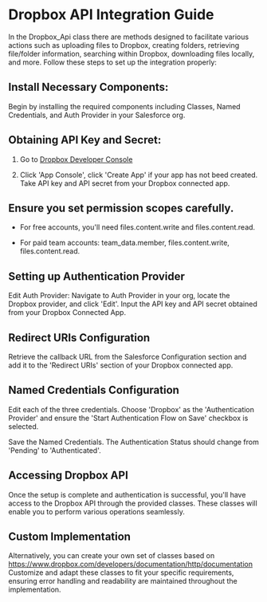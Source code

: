 # Dropbox API Integration Guide

In the Dropbox_Api class there are methods designed to facilitate various actions such as uploading files to Dropbox, creating folders, retrieving file/folder information, searching within Dropbox, downloading files locally, and more. Follow these steps to set up the integration properly:

## Install Necessary Components: 

Begin by installing the required components including Classes, Named Credentials, and Auth Provider in your Salesforce org.

## Obtaining API Key and Secret: 

1. Go to [Dropbox Developer Console](https://www.dropbox.com/developers/reference/getting-started)

2. Click 'App Console', click 'Create App' if your app has not beed created. Take API key and API secret from your Dropbox connected app.

## Ensure you set permission scopes carefully. 

* For free accounts, you'll need files.content.write and files.content.read.

* For paid team accounts: team_data.member, files.content.write, files.content.read.


## Setting up Authentication Provider

Edit Auth Provider: Navigate to Auth Provider in your org, locate the Dropbox provider, and click 'Edit'. Input the API key and API secret obtained from your Dropbox Connected App.

## Redirect URIs Configuration

Retrieve the callback URL from the Salesforce Configuration section and add it to the 'Redirect URIs' section of your Dropbox connected app.

## Named Credentials Configuration

Edit each of the three credentials. Choose 'Dropbox' as the 'Authentication Provider' and ensure the 'Start Authentication Flow on Save' checkbox is selected.

Save the Named Credentials. The Authentication Status should change from 'Pending' to 'Authenticated'.

## Accessing Dropbox API

Once the setup is complete and authentication is successful, you'll have access to the Dropbox API through the provided classes. These classes will enable you to perform various operations seamlessly.

## Custom Implementation
Alternatively, you can create your own set of classes based on https://www.dropbox.com/developers/documentation/http/documentation
Customize and adapt these classes to fit your specific requirements, ensuring error handling and readability are maintained throughout the implementation.


